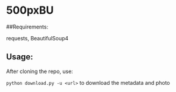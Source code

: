 # 500pxBU

##Requirements:

requests, BeautifulSoup4

## Usage:
After cloning the repo, use:

`python download.py -u <url>` to download the metadata and photo
